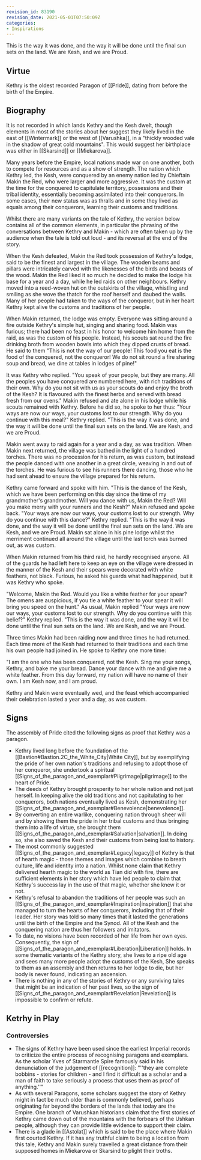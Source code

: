 ```yaml
---
revision_id: 83190
revision_date: 2021-05-01T07:50:09Z
categories:
- Inspirations
---
```


This is the way it was done, and the way it will be done until the final sun sets on the land. We are Kesh, and we are Proud.

## Virtue
Kethry is the oldest recorded Paragon of [[Pride]], dating from before the birth of the Empire.

## Biography
It is not recorded in which lands Kethry and the Kesh dwelt, though elements in most of the stories about her suggest they likely lived in the east of [[Wintermark]] or the west of [[Varushka]], in a "thickly wooded vale in the shadow of great cold mountains". This would suggest her birthplace was either in [[Skarsind]] or [[Miekarova]].

Many years before the Empire, local nations made war on one another, both to compete for resources and as a show of strength. The nation which Kethry led, the Kesh, were conquered by an enemy nation led by Chieftain Makin the Red, who were larger and more aggressive. It was the custom at the time for the conquered to capitulate territory, possessions and their tribal identity, essentially becoming assimilated into their conquerors. In some cases, their new status was as thralls and in some they lived as equals among their conquerors, learning their customs and traditions.

Whilst there are many variants on the tale of Kethry, the version below contains all of the common elements, in particular the phrasing of the conversations between Kethry and Makin - which are often taken up by the audience when the tale is told out loud - and its reversal at the end of the story.

When the Kesh defeated, Makin the Red took possession of Kethry's lodge, said to be the finest and largest in the village. The wooden beams and pillars were intricately carved with the likenesses of the birds and beasts of the wood. Makin the Red liked it so much he decided to make the lodge his base for a year and a day, while he led raids on other neighbours. Kethry moved into a reed-woven hut on the outskirts of the village, whistling and smiling as she wove the thatch for the roof herself and daubed the walls. Many of her people had taken to the ways of the conqueror, but in her heart Kethry kept alive the customs and traditions of her people. 

When Makin returned, the lodge was empty. Everyone was sitting around a fire outside Kethry's simple hut, singing and sharing food. Makin was furious; there had been no feast in his honor to welcome him home from the raid, as was the custom of his people. Instead, his scouts sat round the fire drinking broth from wooden bowls into which they dipped crusts of bread. He said to them "This is not the way of our people! This food you eat is the food of the conquered, not the conqueror! We do not sit round a fire sharing soup and bread, we dine at tables in lodges of pine!"

It was Kethry who replied. "You speak of your people, but they are many. All the peoples you have conquered are numbered here, with rich traditions of their own. Why do you not sit with us as your scouts do and enjoy the broth of the Kesh? It is flavoured with the finest herbs and served with bread fresh from our ovens." Makin refused and ate alone in his lodge while his scouts remained with Kethry. Before he did so, he spoke to her thus: "Your ways are now our ways, your customs lost to our strength. Why do you continue with this meal?" Kethry replied. "This is the way it was done, and the way it will be done until the final sun sets on the land. We are Kesh, and we are Proud. 

Makin went away to raid again for a year and a day, as was tradition. When Makin next returned, the village was bathed in the light of a hundred torches. There was no procession for his return, as was custom, but instead the people danced with one another in a great circle, weaving in and out of the torches. He was furious to see his runners there dancing, those who he had sent ahead to ensure the village prepared for his return.

Kethry came forward and spoke with him. "This is the dance of the Kesh, which we have been performing on this day since the time of my grandmother's grandmother. Will you dance with us, Makin the Red? Will you make merry with your runners and the Kesh?" Makin refused and spoke back. "Your ways are now our ways, your customs lost to our strength. Why do you continue with this dance?" Kethry replied. "This is the way it was done, and the way it will be done until the final sun sets on the land. We are Kesh, and we are Proud. Makin sat alone in his pine lodge whilst the merriment continued all around the village until the last torch was burned out, as was custom.

When Makin returned from his third raid, he hardly recognised anyone. All of the guards he had left here to keep an eye on the village were dressed in the manner of the Kesh and their spears were decorated with white feathers, not black. Furious, he asked his guards what had happened, but it was Kethry who spoke.

"Welcome, Makin the Red. Would you like a white feather for your spear? The omens are auspicious, if you tie a white feather to your spear it will bring you speed on the hunt." As usual, Makin replied "Your ways are now our ways, your customs lost to our strength. Why do you continue with this belief?" Kethry replied. "This is the way it was done, and the way it will be done until the final sun sets on the land. We are Kesh, and we are Proud.

Three times Makin had been raiding now and three times he had returned. Each time more of the Kesh had returned to their traditions and each time his own people had joined in. He spoke to Kethry one more time:

"I am the one who has been conquered, not the Kesh. Sing me your songs, Kethry, and bake me your bread. Dance your dance with me and give me a white feather. From this day forward, my nation will have no name of their own. I am Kesh now, and I am proud. 

Kethry and Makin were eventually wed, and the feast which accompanied their celebration lasted a year and a day, as was custom.

## Signs
The assembly of Pride cited the following signs as proof that Kethry was a paragon.
* Kethry lived long before the foundation of the [[Bastion#Bastion.2C_the_White_City|White City]], but by  exemplifying the pride of her own nation's traditions and refusing to adopt those of her conqueror, she undertook a spiritual [[Signs_of_the_paragon_and_exemplar#Pilgrimage|pilgrimage]] to the heart of Pride.
* The deeds of Kethry brought prosperity to her whole nation and not just herself. In keeping alive the old traditions and not capitulating to her conquerors, both nations eventually lived as Kesh, demonstrating her [[Signs_of_the_paragon_and_exemplar#Benevolence|benevolence]]. 
* By converting an entire warlike, conquering nation through sheer will and by showing them the pride in her tribal customs and thus bringing them into a life of virtue, she brought them [[Signs_of_the_paragon_and_exemplar#Salvation|salvation]]. In doing so, she also saved the Kesh and their customs from being lost to history.
* The most commonly suggested [[Signs_of_the_paragon_and_exemplar#Legacy|legacy]] of Kethry is that of hearth magic - those themes and images which combine to breath culture, life and identity into a nation. Whilst none claim that Kethry delivered hearth magic to the world as Tian did with fire, there are sufficient elements in her story which have led people to claim that Kethry's success lay in the use of that magic, whether she knew it or not.
* Kethry's refusal to abandon the traditions of her people was such an [[Signs_of_the_paragon_and_exemplar#Inspiration|inspiration]] that she managed to turn the hearts of her conquerors, including that of their leader. Her story was told so many times that it lasted the generations until the birth of the Empire and the Synod. All of the Kesh and the conquering nation are thus her followers and imitators.
* To date, no visions have been recorded of her life from her own eyes. Consequently, the sign of [[Signs_of_the_paragon_and_exemplar#Liberation|Liberation]] holds. In some thematic variants of the Kethry story, she lives to a ripe old age and sees many more people adopt the customs of the Kesh, She speaks to them as an assembly and then returns to her lodge to die, but her body is never found, indicating an ascension.
* There is nothing in any of the stories of Kethry or any surviving tales that might be an indication of her past lives, so the sign of [[Signs_of_the_paragon_and_exemplar#Revelation|Revelation]] is impossible to confirm or refute.

## Ketrhy in Play
### Controversies
* The signs of Kethry have been used since the earliest Imperial records to criticize the entire process of recognising paragons and exemplars. As the scholar Yves of Starmantle Spire famously said in his denunciation of the judgement of [[recognition]]: "''they are complete bobbins - stories for children - and I find it difficult as a scholar and a man of faith to take seriously a process that uses them as proof of anything.''"
* As with several Paragons, some scholars suggest the story of Kethry might in fact be much older than is commonly believed, perhaps originating far beyond the borders of the lands that today are the Empire. One branch of Varushkan historians claim that the first stories of Kethry came down out of the mountains with the forbears of the Ushkan people, although they can provide little evidence to support their claim.
* There is a glade in [[Astolat]] which is said to be the place where Makin first courted Kethry. If it has any truthful claim to being a location from this tale, Kethry and Makin surely travelled a great distance from their supposed homes in Miekarova or Skarsind to plight their troths.

